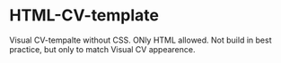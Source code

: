 # HTML-CV-template
Visual CV-tempalte without CSS. ONly HTML allowed. Not build in best practice, but only to match Visual CV appearence.
